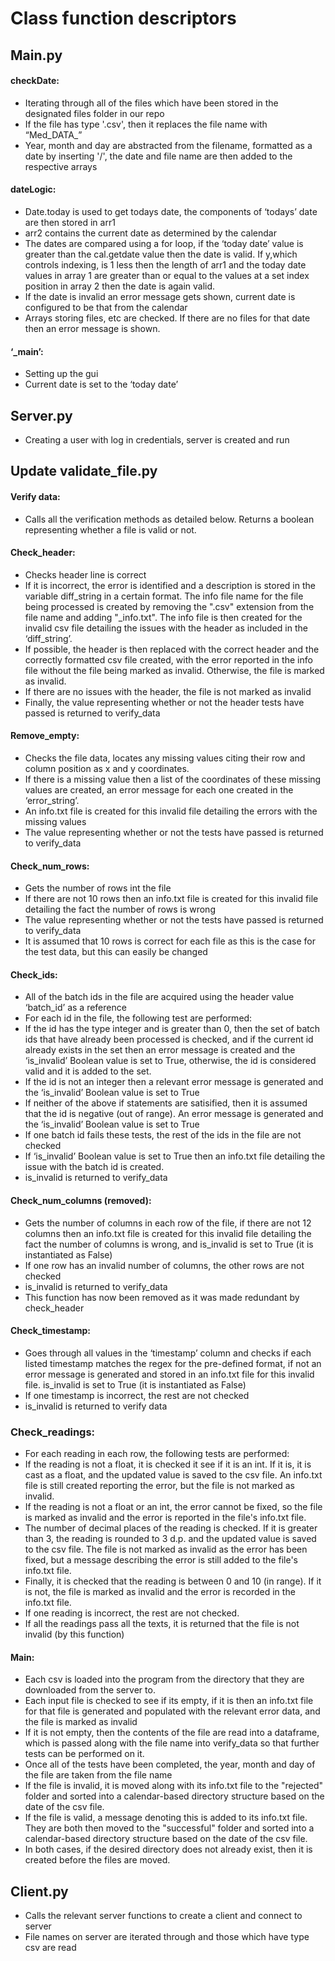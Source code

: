 # Class function descriptors
## Main.py
#### checkDate:
-	Iterating through all of the files which have been stored in the designated files folder in our repo
-	If the file has type '.csv', then it replaces the file name with “Med_DATA_”
-	Year, month and day are abstracted from the filename, formatted as a date by inserting '/',  the date and file name are then added to the respective arrays

#### dateLogic: 
-	Date.today is used to get todays date, the components of ‘todays’ date are then stored in arr1
-	arr2 contains the current date as determined by the calendar
-	The dates are compared using a for loop, if the ‘today date’ value is greater than the cal.getdate value then the date is valid. If y,which controls indexing, is 1 less then the length of arr1 and the today date values in array 1 are greater than or equal to the values at a set index position in array 2 then the date is again valid.
-	If the date is invalid an error message gets shown, current date is configured to be that from the calendar
-	Arrays storing files, etc are checked. If there are no files for that date then an error message is shown.

#### ‘_main’: 
-	Setting up the gui
-	Current date is set to the ‘today date’

## Server.py
-	Creating a user with log in credentials, server is created and run

## Update validate_file.py
#### Verify data:
-	Calls all the verification methods as detailed below. Returns a boolean representing whether a file is valid or not.

#### Check_header:
-	Checks header line is correct
-	If it is incorrect, the error is identified and a description is stored in the variable diff_string in a certain format. The info file name for the file being processed is created by removing the ".csv" extension from the file name and adding "_info.txt".  The info file is then created for the invalid csv file detailing the issues with the header as included in the ‘diff_string’. 
-   If possible, the header is then replaced with the correct header and the correctly formatted csv file created, with the error reported in the info file without the file being marked as invalid.  Otherwise, the file is marked as invalid.
-   If there are no issues with the header, the file is not marked as invalid
-   Finally, the value representing whether or not the header tests have passed is returned to verify_data

#### Remove_empty:
-	Checks the file data, locates any missing values citing their row and column position as x and y coordinates.
-	If there is a missing value then a list of the coordinates of these missing values are created, an error message for each one created in the ‘error_string’.
-   An info.txt file is created for this invalid file detailing the errors with the missing values
-   The value representing whether or not the tests have passed is returned to verify_data

#### Check_num_rows:
-	Gets the number of rows int the file
-   If there are not 10 rows then an info.txt file is created for this invalid file detailing the fact the number of rows is wrong
-   The value representing whether or not the tests have passed is returned to verify_data
-   It is assumed that 10 rows is correct for each file as this is the case for the test data, but this can easily be changed

#### Check_ids:
-	All of the batch ids in the file are acquired using the header value ‘batch_id’ as a reference
-   For each id in the file, the following test are performed:
-	If the id has the type integer and is greater than 0, then the set of batch ids that have already been processed is checked, and if the current id already exists in the set then an error message is created and the ‘is_invalid’ Boolean value is set to True, otherwise, the id is considered valid and it is added to the set.
-	If the id is not an integer then a relevant error message is generated and the ‘is_invalid’ Boolean value is set to True
-	If neither of the above if statements are satisified, then it is assumed that the id is negative (out of range). An error message is generated and the ‘is_invalid’ Boolean value is set to True
-   If one batch id fails these tests, the rest of the ids in the file are not checked
-	If ‘is_invalid’ Boolean value is set to True then an info.txt file detailing the issue with the batch id is created.
- is_invalid is returned to verify_data

#### Check_num_columns (removed):
-	Gets the number of columns in each row of the file, if there are not 12 columns then an info.txt file is created for this invalid file detailing the fact the number of columns is wrong, and is_invalid is set to True (it is instantiated as False)
-   If one row has an invalid number of columns, the other rows are not checked
-   is_invalid is returned to verify_data
-   This function has now been removed as it was made redundant by check_header

#### Check_timestamp:
-	Goes through all values in the ‘timestamp’ column and checks if each listed timestamp matches the regex for the pre-defined format, if not an error message is generated and stored in an info.txt file for this invalid file.  is_invalid is set to True (it is instantiated as False)
-   If one timestamp is incorrect, the rest are not checked
-   is_invalid is returned to verify data

### Check_readings:
-   For each reading in each row, the following tests are performed:
-   If the reading is not a float, it is checked it see if it is an int.  If it is, it is cast as a float, and the updated value is saved to the csv file.  An info.txt file is still created reporting the error, but the file is not marked as invalid.
-   If the reading is not a float or an int, the error cannot be fixed, so the file is marked as invalid and the error is reported in the file's info.txt file.
-   The number of decimal places of the reading is checked. If it is greater than 3, the reading is rounded to 3 d.p. and the updated value is saved to the csv file.  The file is not marked as invalid as the error has been fixed, but a message describing the error is still added to the file's info.txt file.
-   Finally, it is checked that the reading is between 0 and 10 (in range).  If it is not, the file is marked as invalid and the error is recorded in the info.txt file.
-   If one reading is incorrect, the rest are not checked.
-   If all the readings pass all the texts, it is returned that the file is not invalid (by this function)

#### Main:
-   Each csv is loaded into the program from the directory that they are downloaded from the server to.
-	Each input file is checked to see if its empty, if it is then an info.txt file for that file is generated and populated with the relevant error data, and the file is marked as invalid
-    If it is not empty, then the contents of the file are read into a dataframe, which is passed along with the file name into verify_data so that further tests can be performed on it.
-  Once all of the tests have been completed, the year, month and day of the file are taken from the file name
-   If the file is invalid, it is moved along with its info.txt file to the "rejected" folder and sorted into a calendar-based directory structure based on the date of the csv file.
-   If the file is valid, a message denoting this is added to its info.txt file.  They are both then moved to the "successful" folder and sorted into a calendar-based directory structure based on the date of the csv file.
-   In both cases, if the desired directory does not already exist, then it is created before the files are moved.


## Client.py
-	Calls the relevant server functions to create a client and connect to server
-	File names on server are iterated through and those which have type csv are read
